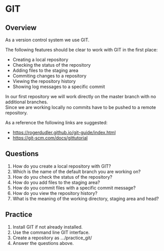 # GIT

## Overview

As a version control system we use GIT.

The following features should be clear to work with GIT in the first place:

* Creating a local repository
* Checking the status of the repository
* Adding files to the staging area
* Commiting changes to a repository
* Viewing the repository history
* Showing log messages to a specific commit

In our first repository we will work directly on the master branch with no additional branches.  
Since we are working locally no commits have to be pushed to a remote repository.

As a reference the following links are suggested:  
* https://rogerdudler.github.io/git-guide/index.html
* https://git-scm.com/docs/gittutorial


## Questions

1. How do you create a local repository with GIT?
1. Which is the name of the default branch you are working on?
1. How do you check the status of the repository?
1. How do you add files to the staging area?
1. How do you commit files with a specific commit message?
1. How do you view the repository history?
1. What is the meaning of the working directory, staging area and head?

## Practice

1. Install GIT if not already installed.
2. Use the command line GIT interface.
3. Create a repository as .../practice_git/
4. Answer the questions above.
